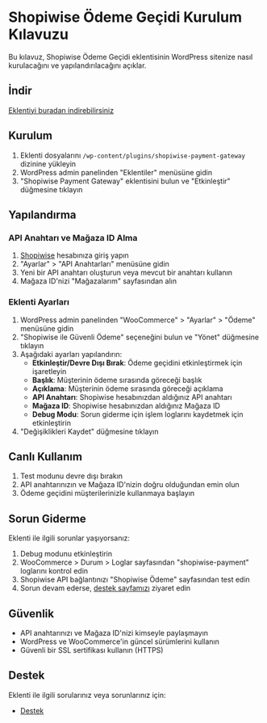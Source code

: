 # Shopiwise Ödeme Geçidi Kurulum Kılavuzu

Bu kılavuz, Shopiwise Ödeme Geçidi eklentisinin WordPress sitenize nasıl kurulacağını ve yapılandırılacağını açıklar.

## İndir

[Eklentiyi buradan indirebilirsiniz](https://raw.githubusercontent.com/arasors/shopiwise-pay-wordpress/refs/heads/main/shopiwise-pay-wp.zip)

## Kurulum

1. Eklenti dosyalarını `/wp-content/plugins/shopiwise-payment-gateway` dizinine yükleyin
2. WordPress admin panelinden "Eklentiler" menüsüne gidin
3. "Shopiwise Payment Gateway" eklentisini bulun ve "Etkinleştir" düğmesine tıklayın

## Yapılandırma

### API Anahtarı ve Mağaza ID Alma

1. [Shopiwise](https://shopiwise.net) hesabınıza giriş yapın
2. "Ayarlar" > "API Anahtarları" menüsüne gidin
3. Yeni bir API anahtarı oluşturun veya mevcut bir anahtarı kullanın
4. Mağaza ID'nizi "Mağazalarım" sayfasından alın

### Eklenti Ayarları

1. WordPress admin panelinden "WooCommerce" > "Ayarlar" > "Ödeme" menüsüne gidin
2. "Shopiwise ile Güvenli Ödeme" seçeneğini bulun ve "Yönet" düğmesine tıklayın
3. Aşağıdaki ayarları yapılandırın:
   - **Etkinleştir/Devre Dışı Bırak**: Ödeme geçidini etkinleştirmek için işaretleyin
   - **Başlık**: Müşterinin ödeme sırasında göreceği başlık
   - **Açıklama**: Müşterinin ödeme sırasında göreceği açıklama
   - **API Anahtarı**: Shopiwise hesabınızdan aldığınız API anahtarı
   - **Mağaza ID**: Shopiwise hesabınızdan aldığınız Mağaza ID
   - **Debug Modu**: Sorun giderme için işlem loglarını kaydetmek için etkinleştirin
4. "Değişiklikleri Kaydet" düğmesine tıklayın


## Canlı Kullanım

1. Test modunu devre dışı bırakın
2. API anahtarınızın ve Mağaza ID'nizin doğru olduğundan emin olun
3. Ödeme geçidini müşterilerinizle kullanmaya başlayın

## Sorun Giderme

Eklenti ile ilgili sorunlar yaşıyorsanız:

1. Debug modunu etkinleştirin
2. WooCommerce > Durum > Loglar sayfasından "shopiwise-payment" loglarını kontrol edin
3. Shopiwise API bağlantınızı "Shopiwise Ödeme" sayfasından test edin
4. Sorun devam ederse, [destek sayfamızı](https://shopiwise.net/cr/help) ziyaret edin

## Güvenlik

- API anahtarınızı ve Mağaza ID'nizi kimseyle paylaşmayın
- WordPress ve WooCommerce'in güncel sürümlerini kullanın
- Güvenli bir SSL sertifikası kullanın (HTTPS)

## Destek

Eklenti ile ilgili sorularınız veya sorunlarınız için:

- [Destek](https://shopiwise.net/cr/help)